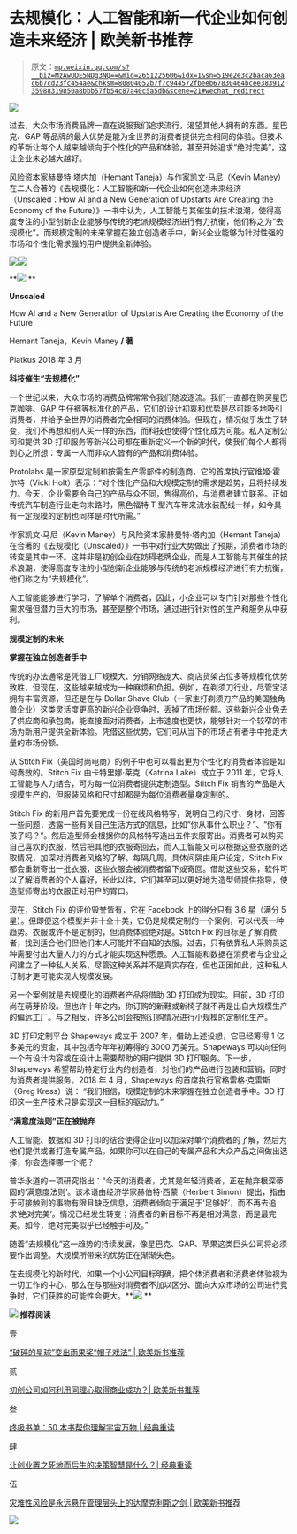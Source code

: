 # 去规模化：人工智能和新一代企业如何创造未来经济 | 欧美新书推荐

> 原文：[`mp.weixin.qq.com/s?__biz=MzAwODE5NDg3NQ==&mid=2651225606&idx=1&sn=519e2e3c2baca63eac6b7cd23fc454ae&chksm=80804052b7f7c944572fbeeb67830464bcee38391235988319850a8bbb57fb54c87a40c5a5db&scene=21#wechat_redirect`](http://mp.weixin.qq.com/s?__biz=MzAwODE5NDg3NQ==&mid=2651225606&idx=1&sn=519e2e3c2baca63eac6b7cd23fc454ae&chksm=80804052b7f7c944572fbeeb67830464bcee38391235988319850a8bbb57fb54c87a40c5a5db&scene=21#wechat_redirect)

![](img/e63d2a3465e6e2790224bded8dfc3385.png)

过去，大众市场消费品牌一直在说服我们追求流行，渴望其他人拥有的东西。星巴克、GAP 等品牌的最大优势是能为全世界的消费者提供完全相同的体验。但技术的革新让每个人越来越倾向于个性化的产品和体验，甚至开始追求“绝对完美”，这让企业未必越大越好。

风险资本家赫曼特·塔内加（Hemant Taneja）与作家凯文·马尼（Kevin Maney）在二人合著的《去规模化：人工智能和新一代企业如何创造未来经济（Unscaled：How AI and a New Generation of Upstarts Are Creating the Economy of the Future）》一书中认为，人工智能与其催生的技术浪潮，使得高度专注的小型创新企业能够与传统的老派规模经济进行有力抗衡，他们称之为“去规模化”。而规模定制的未来掌握在独立创造者手中，新兴企业能够为针对性强的市场和个性化需求强的用户提供全新体验。

![](img/42b2f38985bae9b3edea0428ab8892cf.png)![](img/b8614191f95ffeeff7687e3f2ba8b45c.png)

**![](img/59443ebf296569a7218e88d57799cac5.png) **

**Unscaled**

How AI and a New Generation of Upstarts Are Creating the Economy of the Future

Hemant Taneja，Kevin Maney **/ 著**

Piatkus 2018 年 3 月

**科技催生“去规模化”**

一个世纪以来，大众市场的消费品牌常常令我们随波逐流。我们一直都在购买星巴克咖啡、GAP 牛仔裤等标准化的产品，它们的设计初衷和优势是尽可能多地吸引消费者，并给予全世界的消费者完全相同的消费体验。但现在，情况似乎发生了转变，我们不再想和别人买一样的东西，而科技也使得个性化成为可能。私人定制公司和提供 3D 打印服务等新兴公司都在重新定义一个新的时代，使我们每个人都得到心之所想：专属一人而非众人皆有的产品和消费体验。

Protolabs 是一家原型定制和按需生产零部件的制造商，它的首席执行官维姬·霍尔特（Vicki Holt）表示：“对个性化产品和大规模定制的需求是趋势，且将持续发力。今天，企业需要令自己的产品与众不同，售得高价，与消费者建立联系。正如传统汽车制造行业走向末路时，黑色福特 T 型汽车带来流水装配线一样，如今具有一定规模的定制也同样是时代所需。”

作家凯文·马尼（Kevin Maney）与风险资本家赫曼特·塔内加（Hemant Taneja）在合著的《去规模化（Unscaled）》一书中对行业大势做出了预期，消费者市场的转变是其中一环。这并非是初创企业在妨碍老牌企业，而是人工智能与其催生的技术浪潮，使得高度专注的小型创新企业能够与传统的老派规模经济进行有力抗衡，他们称之为“去规模化”。

人工智能能够进行学习，了解单个消费者，因此，小企业可以专门针对那些个性化需求强但潜力巨大的市场，甚至是整个市场，通过进行针对性的生产和服务从中获利。

**规模定制的未来**

**掌握在独立创造者手中**

传统的办法通常是凭借工厂规模大、分销网络庞大、商店货架占位多等规模化优势致胜，但现在，这些越来越成为一种麻烦和负担。例如，在剃须刀行业，尽管宝洁拥有丰富资源，但还是在与 Dollar Shave Club（一家主打剃须刀产品的美国独角兽企业）这类灵活度更高的新兴企业竞争时，丢掉了市场份额。这些新兴企业免去了供应商和承包商，能直接面对消费者，上市速度也更快，能够针对一个较窄的市场为新用户提供全新体验。凭借这些优势，它们可从当下的市场占有者手中抢走大量的市场份额。

从 Stitch Fix（美国时尚电商）的例子中也可以看出更为个性化的消费者体验是如何奏效的。Stitch Fix 由卡特里娜·莱克（Katrina Lake）成立于 2011 年，它将人工智能与人力结合，可为每一位消费者提供定制造型。Stitch Fix 销售的产品是大规模生产的，但服装风格和尺寸却都是为每位消费者量身定制的。

Stitch Fix 的新用户首先要完成一份在线风格特写，说明自己的尺寸、身材，回答一些问题，透露一些有关自己生活方式的信息，比如“你从事什么职业？”、“你有孩子吗？”。然后造型师会根据你的风格特写选出五件衣服寄出。消费者可以购买自己喜欢的衣服，然后把其他的衣服寄回去，而人工智能又可以根据这些衣服的选取情况，加深对消费者风格的了解。每隔几周，具体间隔由用户设定，Stitch Fix 都会重新寄出一批衣服，这些衣服会被消费者留下或寄回。借助这些交易，软件可以了解消费者的个人喜好，长此以往，它们甚至可以更好地为造型师提供指导，使造型师寄出的衣服正对用户的胃口。

现在，Stitch Fix 的评价毁誉皆有，它在 Facebook 上的得分只有 3.6 星（满分 5 星）。但即便这个模型并非十全十美，它仍是规模定制的一个案例，可以代表一种趋势。衣服或许不是定制的，但消费体验绝对是。Stitch Fix 的目标是了解消费者，找到适合他们但他们本人可能并不自知的衣服。过去，只有依靠私人采购员这种需要付出大量人力的方式才能实现这种愿景。人工智能和数据在消费者与企业之间建立了一种私人关系，尽管这种关系并不是真实存在，但也正因如此，这种私人订制才更可能实现大规模发展。

另一个案例就是去规模化的消费者产品将借助 3D 打印成为现实。目前，3D 打印尚在萌芽阶段。但也许十年之内，你订购的新鞋或新椅子就不再是出自大规模生产的偏远工厂。与之相反，许多公司会按照订购情况进行小规模的定制化生产。

3D 打印定制平台 Shapeways 成立于 2007 年，借助上述设想，它已经筹得 1 亿多美元的资金，其中包括今年年初筹得的 3000 万美元。Shapeways 可以向任何一个有设计内容或在设计上需要帮助的用户提供 3D 打印服务。下一步，Shapeways 希望帮助特定行业内的创造者，对他们的产品进行包装和营销，同时为消费者提供服务。2018 年 4 月，Shapeways 的首席执行官格雷格·克雷斯（Greg Kress）说： “我们相信，规模定制的未来掌握在独立创造者手中。3D 打印这一生产技术只是实现这一目标的驱动力。”

**“满意度法则”正在被抛弃**

人工智能、数据和 3D 打印的结合使得企业可以加深对单个消费者的了解，然后为他们提供或者打造专属产品。如果你可以在自己的专属产品和大众产品之间做出选择，你会选择哪一个呢？

普华永道的一项研究指出：“今天的消费者，尤其是年轻消费者，正在抛弃根深蒂固的‘满意度法则’。该术语由经济学家赫伯特·西蒙（Herbert Simon）提出，指由于可接触到的事物有限且缺乏信息，消费者倾向于满足于‘足够好’，而不再去追求‘绝对完美’。情况已经发生转变；消费者的新目标不再是相对满意，而是最完美。如今，绝对完美似乎已经触手可及。”

随着“去规模化”这一趋势的持续发展，像星巴克、GAP、苹果这类巨头公司将必须要作出调整。大规模所带来的优势正在渐渐失色。

在去规模化的新时代，如果一个小公司目标明确，把个体消费者和消费者体验视为一切工作的中心，那么在与那些对消费者不加以区分、面向大众市场的公司进行竞争时，它们获胜的可能性会更大。**![](img/59443ebf296569a7218e88d57799cac5.png) **

**![](img/59443ebf296569a7218e88d57799cac5.png) 推荐阅读**

壹

[“破碎的星球”变出雨果奖“帽子戏法” | 欧美新书推荐](http://mp.weixin.qq.com/s?__biz=MzAwODE5NDg3NQ==&mid=2651225568&idx=1&sn=4aa51751abae4ac60055f9270a7aad99&chksm=808043b4b7f7caa230fb732c09dfede5d54ef607b868242c4c3337e0c09ef85fbf20b74d46a8&scene=21#wechat_redirect)

贰

[初创公司如何利用同理心取得商业成功？| 欧美新书推荐](http://mp.weixin.qq.com/s?__biz=MzAwODE5NDg3NQ==&mid=2651225470&idx=1&sn=807b3aa94bb0f603c23ae5b710df414e&chksm=8080432ab7f7ca3cd61d2cec943f5d9dae04b9b50dcd6fd1cf3d0141690afbc932f07e2817a4&scene=21#wechat_redirect)

叁

[终极书单：50 本书帮你理解宇宙万物 | 经典重读](http://mp.weixin.qq.com/s?__biz=MzAwODE5NDg3NQ==&mid=2651225445&idx=1&sn=6d3c9563a25fa8c482b68e22bcc02513&chksm=80804331b7f7ca2720335a3225d225e6f13a77460d22de527c8422423f140f7aee1f1f7659e5&scene=21#wechat_redirect)

肆

[让创业置之死地而后生的决策智慧是什么？| 经典重读](http://mp.weixin.qq.com/s?__biz=MzAwODE5NDg3NQ==&mid=2651225407&idx=1&sn=3033f8f2e8d424c48085d37c46345bda&chksm=8080436bb7f7ca7dd8ec35a8f7fd49775e2627f4735dc825cbafcf8f8aed08c31f46cd29ca5f&scene=21#wechat_redirect)

伍

[灾难性风险是永远悬在管理层头上的达摩克利斯之剑 | 欧美新书推荐](http://mp.weixin.qq.com/s?__biz=MzAwODE5NDg3NQ==&mid=2651225375&idx=1&sn=3e719d99beb895498d8657469c65c13c&chksm=8080434bb7f7ca5d8ec061d9fbbc019d9d9c92d8f96df1474b8c551b4cc5763f8464f3c61840&scene=21#wechat_redirect)

![](img/cb023df64455aa5af0e9d91ae0317e75.png)